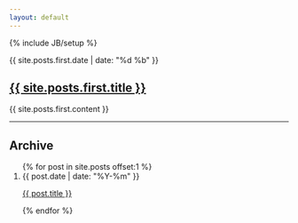 ```yaml
---
layout: default
---
```

{% include JB/setup %}

<article>
  <time datetime="{{ site.posts.first.date | xmlschema }}">{{ site.posts.first.date | date: "%d %b" }}</time>
  <h2><a href="{{ site.posts.first.url }}">{{ site.posts.first.title }}</a></h2>
  {{ site.posts.first.content }}
</article>
<hr>
<h2>Archive</h2>
<ol id="archive">
  {% for post in site.posts offset:1 %}
    <li>
      <time datetime="{{ post.date | xmlschema }}">{{ post.date | date: "%Y-%m" }}</time>
      <p><a href="{{ post.url }}">{{ post.title }}</a></p>
    </li>
  {% endfor %}
</ol>

